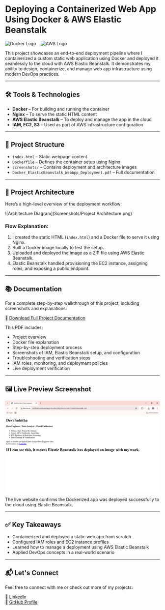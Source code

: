 #  Deploying a Containerized Web App Using Docker & AWS Elastic Beanstalk  
<p align="left">
  <img src="https://www.docker.com/wp-content/uploads/2022/03/vertical-logo-monochromatic.png" alt="Docker Logo" width="60" />
  &nbsp;&nbsp;
  <img src="https://a0.awsstatic.com/libra-css/images/logos/aws_logo_smile_1200x630.png" alt="AWS Logo" width="80" />
</p>

This project showcases an end-to-end deployment pipeline where I containerized a custom static web application using Docker and deployed it seamlessly to the cloud with AWS Elastic Beanstalk. It demonstrates my ability to design, containerize, and manage web app infrastructure using modern DevOps practices.

---

## 🛠️ Tools & Technologies

- **Docker** – For building and running the container
- **Nginx** – To serve the static HTML content
- **AWS Elastic Beanstalk** – To deploy and manage the app in the cloud
- **IAM, EC2, S3** – Used as part of AWS infrastructure configuration

---

## 📁 Project Structure

- `index.html` – Static webpage content
- `Dockerfile` – Defines the container setup using Nginx
- `screenshots/` – Contains deployment and architecture images
- `Docker_ElasticBeanstalk_WebApp_Deployment.pdf` – Full documentation

---

## 🧭 Project Architecture

Here’s a high-level overview of the deployment workflow:

![Architecture Diagram](Screenshots/Project Architecture.png)

### Flow Explanation:
1. I created the static HTML (`index.html`) and a Docker file to serve it using Nginx.
2. Built a Docker image locally to test the setup.
3. Uploaded and deployed the image as a ZIP file using AWS Elastic Beanstalk.
4. Elastic Beanstalk handled provisioning the EC2 instance, assigning roles, and exposing a public endpoint.

---
## 📚 Documentation

For a complete step-by-step walkthrough of this project, including screenshots and explanations:

📄 [Download Full Project Documentation](Docker_ElasticBeanstalk_WebApp_Deployment.pdf)

This PDF includes:
- Project overview
- Docker file explanation
- Step-by-step deployment process
- Screenshots of IAM, Elastic Beanstalk setup, and configuration
- Troubleshooting and verification steps
- IAM roles, monitoring, and deployment policies
- Live deployment verification

---

## 🖼️ Live Preview Screenshot

![Deployed App](Screenshots/Deployed_Application.png)

The live website confirms the Dockerized app was deployed successfully to the cloud using Elastic Beanstalk.

---

## ✅ Key Takeaways

- Containerized and deployed a static web app from scratch
- Configured IAM roles and EC2 instance profiles
- Learned how to manage a deployment using AWS Elastic Beanstalk
- Applied DevOps concepts in a real-world scenario

---

## 📬 Let's Connect

Feel free to connect with me or check out more of my projects:

🔗 [LinkedIn](www.linkedin.com/in/suhithachundru)  
🔗 [GitHub Profile](https://github.com/DeviSuhithaChundru)
